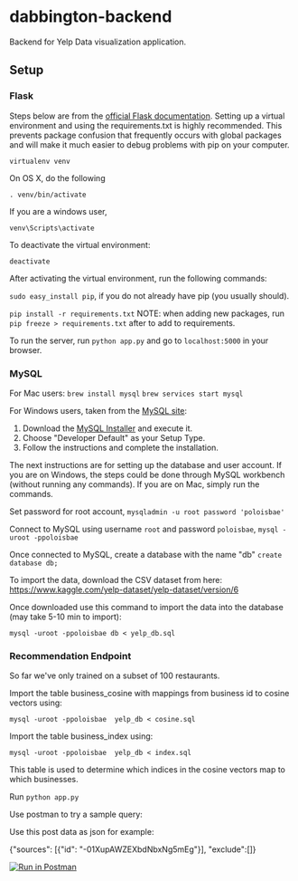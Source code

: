 # dabbington-backend
Backend for Yelp Data visualization application.

## Setup

### Flask
Steps below are from the [official Flask documentation](http://flask.pocoo.org/docs/0.12/installation/).
Setting up a virtual environment and using the requirements.txt is highly recommended. This prevents package confusion that frequently occurs with global packages
and will make it much easier to debug problems with pip on your computer.

`virtualenv venv`

On OS X, do the following

`. venv/bin/activate`

If you are a windows user,

`venv\Scripts\activate`

To deactivate the virtual environment:

`deactivate`

After activating the virtual environment, run the following commands:

`sudo easy_install pip`, if you do not already have pip (you usually should).

`pip install -r requirements.txt`
NOTE: when adding new packages, run `pip freeze > requirements.txt` after to add to requirements.

To run the server, run `python app.py` and go to `localhost:5000` in your browser.

### MySQL
For Mac users:
`brew install mysql`
`brew services start mysql`

For Windows users, taken from the [MySQL site](https://dev.mysql.com/doc/refman/5.7/en/windows-installation.html):
1. Download the [MySQL Installer](http://dev.mysql.com/downloads/installer/) and execute it.
2. Choose "Developer Default" as your Setup Type.
3. Follow the instructions and complete the installation.

The next instructions are for setting up the database and user account. If you are on Windows, the steps could be done through MySQL workbench (without running any commands). If you are on Mac, simply run the commands.

Set password for root account, `mysqladmin -u root password 'poloisbae'`

Connect to MySQL using username `root` and password `poloisbae`, `mysql -uroot -ppoloisbae`

Once connected to MySQL, create a database with the name "db" `create database db;`

To import the data, download the CSV dataset from here: https://www.kaggle.com/yelp-dataset/yelp-dataset/version/6

Once downloaded use this command to import the data into the database (may take 5-10 min to import):

`mysql -uroot -ppoloisbae db < yelp_db.sql`

### Recommendation Endpoint
So far we've only trained on a subset of 100 restaurants.

Import the table business_cosine with mappings from business id to cosine vectors using:

`mysql -uroot -ppoloisbae  yelp_db < cosine.sql`

Import the table business_index using:

`mysql -uroot -ppoloisbae  yelp_db < index.sql`

This table is used to determine which indices in the cosine vectors map to which businesses.

Run `python app.py`

Use postman to try a sample query:

Use this post data as json for example:

{"sources": [{"id": "-01XupAWZEXbdNbxNg5mEg"}], "exclude":[]}

[![Run in Postman](https://run.pstmn.io/button.svg)](https://app.getpostman.com/run-collection/0c4b7492254bd553ac5a)
